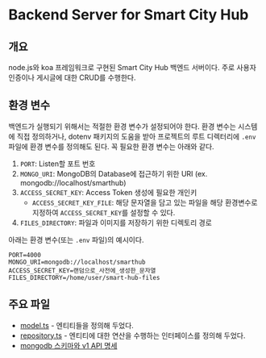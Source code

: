 # Backend Server for Smart City Hub

## 개요

node.js와 koa 프레임워크로 구현된 Smart City Hub 백엔드 서버이다. 주로 사용자 인증이나 게시글에 대한 CRUD를 수행한다.

## 환경 변수

백엔드가 실행되기 위해서는 적절한 환경 변수가 설정되어야 한다. 환경 변수는 시스템에 직접 정의하거나, dotenv 패키지의 도움을 받아 프로젝트의 루트 디렉터리에 `.env` 파일에 환경 변수를 정의해도 된다. 꼭 필요한 환경 변수는 아래와 같다.

1. `PORT`: Listen할 포트 번호
2. `MONGO_URI`: MongoDB의 Database에 접근하기 위한 URI (ex. mongodb://localhost/smarthub)
3. `ACCESS_SECRET_KEY`: Access Token 생성에 필요한 개인키
   - `ACCESS_SECRET_KEY_FILE`: 해당 문자열을 담고 있는 파일을 해당 환경변수로 지정하여 `ACCESS_SECRET_KEY`를 설정할 수 있다.
4. `FILES_DIRECTORY`: 파일과 이미지를 저장하기 위한 디렉토리 경로

아래는 환경 변수(또는 `.env` 파일)의 예시이다.

```
PORT=4000
MONGO_URI=mongodb://localhost/smarthub
ACCESS_SECRET_KEY=랜덤으로_사전에_생성한_문자열
FILES_DIRECTORY=/home/user/smart-hub-files
```

## 주요 파일

- [model.ts](./src/v2/core/model.ts) - 엔티티들을 정의해 두었다.
- [repository.ts](./src/v2/core/repository.ts) - 엔티티에 대한 연산을 수행하는 인터페이스를 정의해 두었다.
- [mongodb 스키마와 v1 API 명세](./utils/v1/models/README.md)
